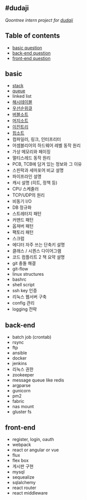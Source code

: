 #dudaji
----

_Qoontree intern project for [dudaji](https://sites.google.com/view/dudaji)_

## Table of contents

- [basic question](#basic)
- [back-end question](#back-end)
- [front-end question](#front-end)

## basic
*	[stack](https://www.youtube.com/watch?v=aLGRw0OiNmk)
*	[queue](https://www.youtube.com/watch?v=_KVtH_nAZLg)
*	linked list
*	[해시테이블](https://www.youtube.com/watch?v=qXcHg0N6f9o)
*	[우선순위큐](https://www.youtube.com/watch?v=_KVtH_nAZLg)
*	[버블소트](https://www.youtube.com/watch?v=8DnDUGxDBOg)
*	[머지소트](https://www.youtube.com/watch?v=W-ksxCkwGh0)
*	[이진트리](https://www.youtube.com/watch?v=4WvUQyKVPAU)
*	[힙소트](https://www.youtube.com/watch?v=eN9tuusEvtg)
*	컴파일러, 링크, 인터프리터
*	어셈블리어의 하드웨어 레벨 동작 원리
*	가상 메모리와 페이징
*	멀티스레드 동작 원리
*	PCB, TCB에 담겨 있는 정보와 그 이유
*	스핀락과 세마포어 비교 설명
*	파이프라인 설명
*	캐시 설명 (히트, 정책 등)
*	CPU 스케줄러
*	TCP/UDP의 원리
*	비동기 I/O
*	DB 정규화
*	스트레터지 패턴
*	커맨드 패턴
*	옵져버 패턴
*	팩토리 패턴
*	스크럼
*	에디터 자주 쓰는 단축키 설명
*	클래스 / 시퀀스 다이어그램
*	코드 컴플리트 2 책 요약 설명
*	git 충돌 해결
*	git-flow
*	linux structures
*	bashrc
*	shell script
*	ssh key 인증
*	리눅스 웹서버 구축
*	config 관리
*	logging 전략

## back-end
*	batch job (crontab)
*	rsync
*	ftp
*	ansible
*	docker
*	jenkins
*	리눅스 권한
*	zookeeper
*	message queue like redis
*	argparse
*	gunicorn
*	pm2
*	fabric
*	nas mount
*	gluster fs

## front-end
*	register, login, oauth
*	webpack
*	react or angular or vue
*	flux
*	flex box
*	게시판 구현
*	mysql 
*	sequealize
*	sqlalchemy
*	react router
*	react middleware 
